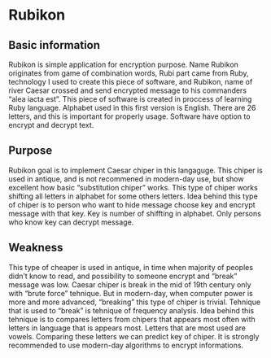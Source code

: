# Rubikon

## Basic information
Rubikon is simple application for encryption purpose. Name Rubikon originates from game of combination words, Rubi part came from Ruby, technology I used to create this piece of software, and Rubikon, name of river Caesar crossed and send encrypted message to his commanders “alea iacta est”. This piece of software is created in proccess of learning Ruby language. Alphabet used in this first version is English. There are  26 letters, and this is important for properly usage. Software have option to encrypt and decrypt text.  

## Purpose
Rubikon goal is to implement Caesar chiper in this langaguge. This chiper is used in antique, and is not recommened in modern-day use, but show excellent how basic  “substitution chiper” works. This type of chiper works shifting all letters in alphabet for some others letters. Idea behind this type of chiper is to person who want to hide message choose key and encrypt message with that key. Key is number of shiffting in alphabet. Only persons who know key can decrypt message. 

## Weakness
This type of cheaper is used in antique, in time when majority of peoples didn’t know to read, and possibility to someone encrypt and “break” message was low. Caesar chiper is break in the mid of 19th century only with “brute force” tehnique. But in modern-day, when computer power is more and more advanced, “breaking” this type of chiper is trivial. Tehnique that is used to “break” is tehnique of frequency analysis. Idea behind this tehnique is to compares letters from chipers that appears most often with letters in language that is appears most. Letters that are most used are vowels. Comparing these letters we can predict key of chiper. It is strongly recommended to use modern-day algorithms to encrypt informations. 
